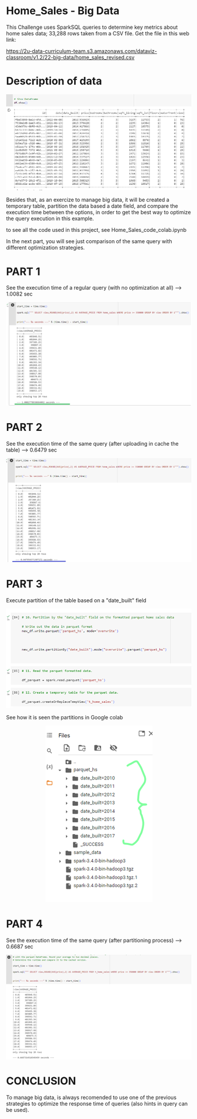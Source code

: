 # Home_Sales - Big Data


This Challenge uses SparkSQL queries to determine key metrics about home sales data; 
33,288 rows taken from a CSV file. Get the file in this web link:

https://2u-data-curriculum-team.s3.amazonaws.com/dataviz-classroom/v1.2/22-big-data/home_sales_revised.csv

# Description of data

<p align="center"><img src="https://github.com/zuntaalejandra/Home_Sales/blob/main/Images/data.png" /></p>

Besides that, as an exercize to manage big data, it will be created a temporary table, partition the data based a date field, and compare the execution time between the options, in order to get the best way to optimize the query execution in this example.

to see all the code used in this project, see Home_Sales_code_colab.ipynb

In the next part, you will see just comparison of the same query with different optimization strategies.

# PART 1

See the execution time of a regular query (with no optimization at all) --> 1.0082 sec

<p align="center"><img src="https://github.com/zuntaalejandra/Home_Sales/blob/main/Images/SQL_No_Cache.png" /></p>


# PART 2

See the execution time of the same query (after uploading in cache the table) --> 0.6479 sec

<p align="center"><img src="https://github.com/zuntaalejandra/Home_Sales/blob/main/Images/SQL_In_Cache.png" /></p>


# PART 3

Execute partition of the table based on a "date_built" field 

<p align="center"><img src="https://github.com/zuntaalejandra/Home_Sales/blob/main/Images/Exc_Partition.png" /></p>

See how  it is seen the partitions in Google colab 

<p align="center"><img src="https://github.com/zuntaalejandra/Home_Sales/blob/main/Images/Partitions_created.png" /></p>


# PART 4

See the execution time of the same query (after partitioning process) --> 0.6687 sec

<p align="center"><img src="https://github.com/zuntaalejandra/Home_Sales/blob/main/Images/SQL_with_Partitions.png" /></p>


# CONCLUSION


To manage big data, is always recomended to use one of the previous  strategies to optimize the response time of queries (also hints in query can be used). 
